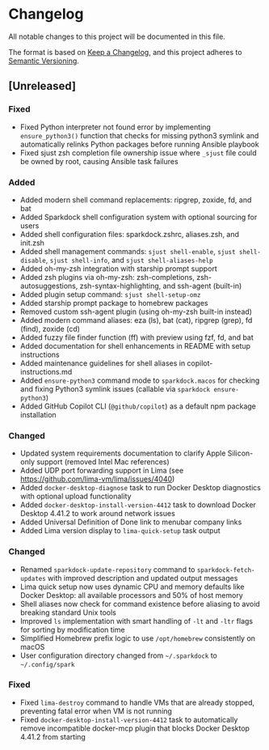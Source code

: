 # Changelog

All notable changes to this project will be documented in this file.

The format is based on [Keep a Changelog](https://keepachangelog.com/en/1.0.0/),
and this project adheres to [Semantic Versioning](https://semver.org/spec/v2.0.0.html).

## [Unreleased]

### Fixed
- Fixed Python interpreter not found error by implementing `ensure_python3()` function that checks for missing python3 symlink and automatically relinks Python packages before running Ansible playbook
- Fixed sjust zsh completion file ownership issue where `_sjust` file could be owned by root, causing Ansible task failures

### Added
- Added modern shell command replacements: ripgrep, zoxide, fd, and bat
- Added Sparkdock shell configuration system with optional sourcing for users
- Added shell configuration files: sparkdock.zshrc, aliases.zsh, and init.zsh
- Added shell management commands: `sjust shell-enable`, `sjust shell-disable`, `sjust shell-info`, and `sjust shell-aliases-help`
- Added oh-my-zsh integration with starship prompt support
- Added zsh plugins via oh-my-zsh: zsh-completions, zsh-autosuggestions, zsh-syntax-highlighting, and ssh-agent (built-in)
- Added plugin setup command: `sjust shell-setup-omz`
- Added starship prompt package to homebrew packages
- Removed custom ssh-agent plugin (using oh-my-zsh built-in instead)
- Added modern command aliases: eza (ls), bat (cat), ripgrep (grep), fd (find), zoxide (cd)
- Added fuzzy file finder function (ff) with preview using fzf, fd, and bat
- Added documentation for shell enhancements in README with setup instructions
- Added maintenance guidelines for shell aliases in copilot-instructions.md
- Added `ensure-python3` command mode to `sparkdock.macos` for checking and fixing Python3 symlink issues (callable via `sparkdock ensure-python3`)
- Added GitHub Copilot CLI (`@github/copilot`) as a default npm package installation

### Changed
- Updated system requirements documentation to clarify Apple Silicon-only support (removed Intel Mac references)
- Added UDP port forwarding support in Lima (see https://github.com/lima-vm/lima/issues/4040)
- Added `docker-desktop-diagnose` task to run Docker Desktop diagnostics with optional upload functionality
- Added `docker-desktop-install-version-4412` task to download Docker Desktop 4.41.2 to work around network issues
- Added Universal Definition of Done link to menubar company links
- Added Lima version display to `lima-quick-setup` task output

### Changed
- Renamed `sparkdock-update-repository` command to `sparkdock-fetch-updates` with improved description and updated output messages
- Lima quick setup now uses dynamic CPU and memory defaults like Docker Desktop: all available processors and 50% of host memory
- Shell aliases now check for command existence before aliasing to avoid breaking standard Unix tools
- Improved `ls` implementation with smart handling of `-lt` and `-ltr` flags for sorting by modification time
- Simplified Homebrew prefix logic to use `/opt/homebrew` consistently on macOS
- User configuration directory changed from `~/.sparkdock` to `~/.config/spark`

### Fixed
- Fixed `lima-destroy` command to handle VMs that are already stopped, preventing fatal error when VM is not running
- Fixed `docker-desktop-install-version-4412` task to automatically remove incompatible docker-mcp plugin that blocks Docker Desktop 4.41.2 from starting
